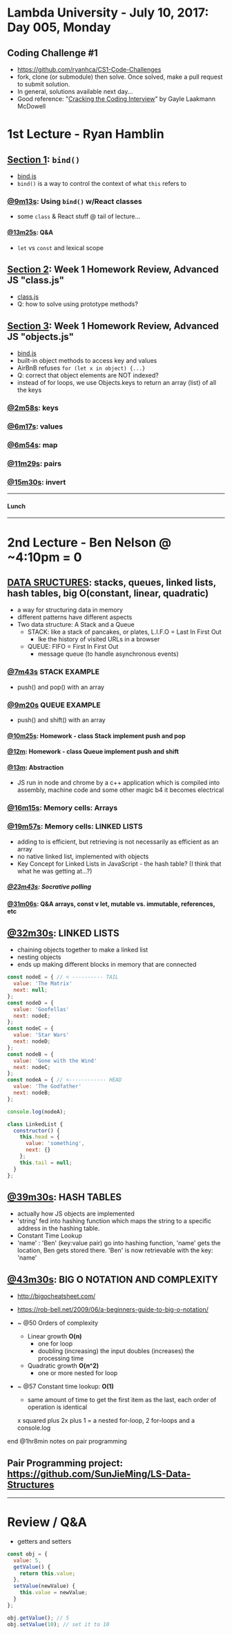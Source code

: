 # Lambda University - July 10, 2017: Day 005, Monday
## Coding Challenge #1
- https://github.com/ryanhca/CS1-Code-Challenges
- fork, clone (or submodule) then solve. Once solved, make a pull request to submit solution.
- In general, solutions available next day...
- Good reference: "[Cracking the Coding Interview](http://www.crackingthecodinginterview.com/)" by Gayle Laakmann McDowell

# 1st Lecture - Ryan Hamblin
## [Section 1](https://youtu.be/oYDDke8hehw): `bind()`
- [bind.js](Week02/Day05/bind.js)
- `bind()` is a way to control the context of what `this` refers to

### [@9m13s](https://youtu.be/oYDDke8hehw?t=9m13s): Using `bind()` w/React classes
- some `class` & React stuff @ tail of lecture...

#### [@13m25s](https://youtu.be/oYDDke8hehw?t=9m13s): Q&A
- `let` vs `const` and lexical scope

## [Section 2](https://youtu.be/4kfkCJJsSuA): Week 1 Homework Review, Advanced JS "class.js"
- [class.js](Advanced-JavaScript/src/class.js)
- Q: how to solve using prototype methods?

## [Section 3](https://youtu.be/A3P23iO-bas): Week 1 Homework Review, Advanced JS "objects.js"
- [bind.js](Advanced-JavaScript/src/objects.js)
- built-in object methods to access key and values
- AirBnB refuses `for (let x in object) {...}`
- Q: correct that object elements are NOT indexed?
- instead of for loops, we use Objects.keys to return an array (list) of all the keys

### [@2m58s](https://youtu.be/A3P23iO-bas?t=2m58s): keys
### [@6m17s](https://youtu.be/A3P23iO-bas?t=6m17s): values
### [@6m54s](https://youtu.be/A3P23iO-bas?t=6m54s): map
### [@11m29s](https://youtu.be/A3P23iO-bas?t=11m29s): pairs
### [@15m30s](https://youtu.be/A3P23iO-bas?t=15m30s): invert

***
#### Lunch
***

# 2nd Lecture - Ben Nelson @ ~4:10pm = 0
## [DATA SRUCTURES](https://youtu.be/lZlV9d3t8z4): stacks, queues, linked lists, hash tables, big O(constant, linear, quadratic)
- a way for structuring data in memory
- different patterns have different aspects
- Two data structure: A Stack and a Queue
  - STACK: like a stack of pancakes, or plates, L.I.F.O = Last In First Out
    - lke the history of visited URLs in a browser
  - QUEUE: FIFO = First In First Out
    - message queue (to handle asynchronous events)

### [@7m43s](https://youtu.be/lZlV9d3t8z4?t=7m43s) STACK EXAMPLE
- push() and pop() with an array

### [@9m20s](https://youtu.be/lZlV9d3t8z4?t=9m20s) QUEUE EXAMPLE
- push() and shift() with an array

#### [@10m25s](https://youtu.be/lZlV9d3t8z4?t=10m25s): Homework - class Stack implement push and pop
#### [@12m](https://youtu.be/lZlV9d3t8z4?t=12m): Homework - class Queue implement push and shift

#### [@13m](https://youtu.be/lZlV9d3t8z4?t=13m): Abstraction
- JS run in node and chrome by a c++ application which is compiled into assembly, machine code and some other magic b4 it becomes electrical

### [@16m15s](https://youtu.be/lZlV9d3t8z4?t=16m15s): Memory cells: Arrays

### [@19m57s](https://youtu.be/lZlV9d3t8z4?t=16m15s): Memory cells: LINKED LISTS
- adding to is efficient, but retrieving is not necessarily as efficient as an array
- no native linked list, implemented with objects
- Key Concept for Linked Lists in JavaScript - the hash table? (I think that what he was getting at...?)

##### [@23m43s](https://youtu.be/lZlV9d3t8z4?t=16m15s): Socrative polling

#### [@31m06s](https://youtu.be/lZlV9d3t8z4?t=31m06s): Q&A arrays, const v let, mutable vs. immutable, references, etc

## [@32m30s](https://youtu.be/lZlV9d3t8z4?t=32m30s): LINKED LISTS
- chaining objects together to make a linked list
- nesting objects
- ends up making different blocks in memory that are connected

```js
const nodeE = { // < ---------- TAIL
  value: 'The Matrix'
  next: null;
};
const nodeD = {
  value: 'Goofellas'
  next: nodeE;
};
const nodeC = {
  value: 'Star Wars'
  next: nodeD;
};
const nodeB = {
  value: 'Gone with the Wind'
  next: nodeC;
};
const nodeA = { // <------------ HEAD
  value: 'The Godfather'
  next: nodeB;
};

console.log(nodeA);

class LinkedList {
  constructor() {
    this.head = {
      value: 'something',
      next: {}
    };
    this.tail = null;
  }
};
```

## [@39m30s](https://youtu.be/lZlV9d3t8z4?t=39m30s): HASH TABLES
- actually how JS objects are implemented
- 'string' fed into hashing function which maps the string to a specific address in the hashing table.
- Constant Time Lookup
- 'name' : 'Ben' (key:value pair) go into hashing function, 'name' gets the location, Ben gets stored there. 'Ben' is now retrievable with the key: 'name'

## [@43m30s](https://youtu.be/lZlV9d3t8z4?t=43m30s): BIG O NOTATION AND COMPLEXITY
- http://bigocheatsheet.com/
- https://rob-bell.net/2009/06/a-beginners-guide-to-big-o-notation/
- ~ @50 Orders of complexity
  - Linear growth **O(n)**
    - one for loop
    - doubling (increasing) the input doubles (increases) the processing time
  - Quadratic growth **O(n^2)**
    - one or more nested for loop
- ~ @57 Constant time lookup: **O(1)**
  - same amount of time to get the first item as the last, each order of operation is identical

  x squared plus 2x plus 1 = a nested for-loop, 2 for-loops and a console.log

end @1hr8min
notes on pair programming
## Pair Programming project: https://github.com/SunJieMing/LS-Data-Structures

***

# Review / Q&A
- getters and setters
```js
const obj = {
  value: 5,
  getValue() {
    return this.value;
  },
  setValue(newValue) {
    this.value = newValue;
  }
};

obj.getValue(); // 5
obj.setValue(10); // set it to 10
```
